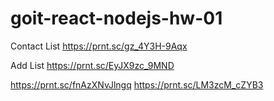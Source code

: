 # goit-react-nodejs-hw-01
Contact List
https://prnt.sc/gz_4Y3H-9Aqx

Add List
https://prnt.sc/EyJX9zc_9MND


https://prnt.sc/fnAzXNvJlngq
https://prnt.sc/LM3zcM_cZYB3
